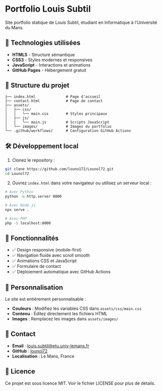 # Portfolio Louis Subtil

Site portfolio statique de Louis Subtil, étudiant en Informatique à l'Université du Mans.

## 🚀 Technologies utilisées

- **HTML5** - Structure sémantique
- **CSS3** - Styles modernes et responsives
- **JavaScript** - Interactions et animations
- **GitHub Pages** - Hébergement gratuit

## 📁 Structure du projet

```
├── index.html              # Page d'accueil
├── contact.html            # Page de contact
├── assets/
│   ├── css/
│   │   └── main.css        # Styles principaux
│   ├── js/
│   │   └── main.js         # Scripts JavaScript
│   └── images/             # Images du portfolio
└── .github/workflows/      # Configuration GitHub Actions
```

## 🛠️ Développement local

1. Clonez le repository :
```bash
git clone https://github.com/louno172/Lounol72.git
cd Lounol72
```

2. Ouvrez `index.html` dans votre navigateur ou utilisez un serveur local :
```bash
# Avec Python
python -m http.server 8000

# Avec Node.js
npx serve .

# Avec PHP
php -S localhost:8000
```

## 📱 Fonctionnalités

- ✅ Design responsive (mobile-first)
- ✅ Navigation fluide avec scroll smooth
- ✅ Animations CSS et JavaScript
- ✅ Formulaire de contact
- ✅ Déploiement automatique avec GitHub Actions

## 🎨 Personnalisation

Le site est entièrement personnalisable :

- **Couleurs** : Modifiez les variables CSS dans `assets/css/main.css`
- **Contenu** : Éditez directement les fichiers HTML
- **Images** : Remplacez les images dans `assets/images/`

## 📧 Contact

- **Email** : louis.subtil@etu.univ-lemans.fr
- **GitHub** : [lounol72](https://github.com/lounol72)
- **Localisation** : Le Mans, France

## 📄 Licence

Ce projet est sous licence MIT. Voir le fichier LICENSE pour plus de détails.
